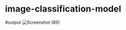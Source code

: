 # image-classification-model
#output
![Screenshot (89)](https://github.com/user-attachments/assets/238d71be-0361-4a97-8cf9-17e148dd5ef2)
